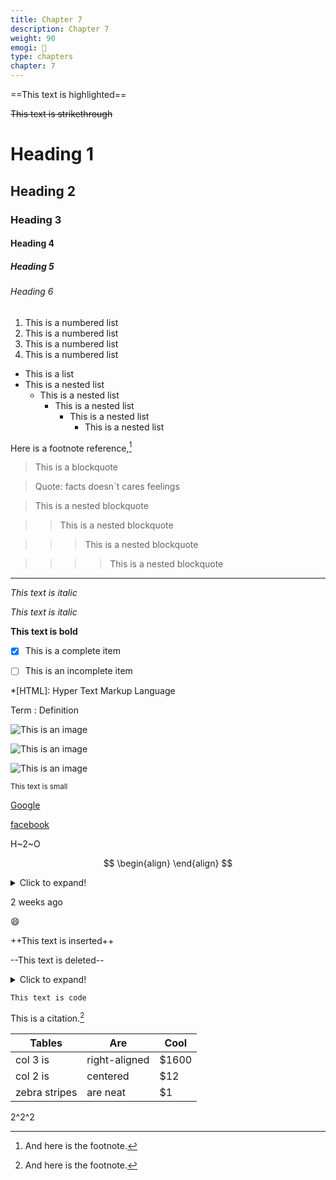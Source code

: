 ```yaml
---
title: Chapter 7
description: Chapter 7
weight: 90
emogi: 🤥
type: chapters
chapter: 7
---
```



==This text is highlighted==


~~This text is strikethrough~~


# Heading 1 
## Heading 2 
### Heading 3 
#### Heading 4 
##### Heading 5 
###### Heading 6 


1. This is a numbered list
2. This is a numbered list
3. This is a numbered list
4. This is a numbered list
- This is a list
- This is a nested list
	- This is a nested list
		- This is a nested list
			- This is a nested list
				- This is a nested list


Here is a footnote reference,[^1]
[^1]: And here is the footnote.


> This is a blockquote

> Quote: facts doesn`t cares feelings 

> This is a nested blockquote

>> This is a nested blockquote

>>> This is a nested blockquote

>>>> This is a nested blockquote


---


*This text is italic*

_This text is italic_


**This text is bold**


- [x] This is a complete item
- [ ] This is an incomplete item


*[HTML]: Hyper Text Markup Language


Term
: Definition


![This is an image](https://www.google.com/images/branding/googlelogo/1x/googlelogo_color_272x92dp.png)

![This is an image](https://images.pexels.com/photos/14980905/pexels-photo-14980905.jpeg "This is a title")

![This is an image](https://images.pexels.com/photos/1612351/pexels-photo-1612351.jpeg)


<sub>This text is small</sub>


[Google](https://www.google.com)

[facebook](https://www.facebook.com "This is a title")


H~2~O


$$
\begin{align}
\end{align}
$$


<details>
<summary>Click to expand!</summary>
</details>


<time datetime="2013-04-06T12:32+00:00">2 weeks ago</time>


:smile:


++This text is inserted++


--This text is deleted--


<details>
<summary>Click to expand!</summary>
</details>


`This text is code`


This is a citation.[^1]
[^1]: This is a citation.


| Tables | Are | Cool |
| --- | --- | --- |
| col 3 is | right-aligned | $1600 |
| col 2 is | centered | $12 |
| zebra stripes | are neat | $1 |


2^2^2
